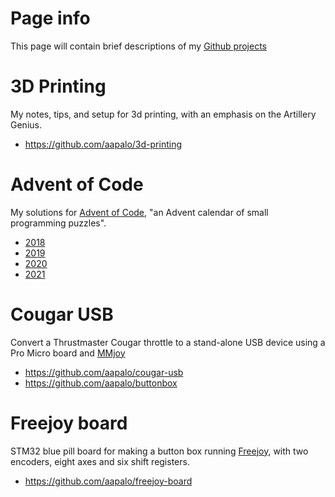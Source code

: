 # Page info

This page will contain brief descriptions of my [Github projects](https://github.com/aapalo)


# 3D Printing

My notes, tips, and setup for 3d printing, with an emphasis on the Artillery Genius.

- <https://github.com/aapalo/3d-printing>

# Advent of Code

My solutions for [Advent of Code](https://adventofcode.com/), "an Advent calendar of small programming puzzles". 

- [2018](https://github.com/aapalo/aapalo-aoc2018)
- [2019](https://github.com/aapalo/aoc2019)
- [2020](https://github.com/aapalo/aoc2020)
- [2021](https://github.com/aapalo/aoc2021)

# Cougar USB

Convert a Thrustmaster Cougar throttle to a stand-alone USB device using a Pro Micro board and [MMjoy](https://github.com/MMjoy/mmjoy_en)

- <https://github.com/aapalo/cougar-usb>
- <https://github.com/aapalo/buttonbox>

# Freejoy board

STM32 blue pill board for making a button box running [Freejoy](https://github.com/FreeJoy-Team/FreeJoyWiki), with two encoders, eight axes and six shift registers.

- <https://github.com/aapalo/freejoy-board>
